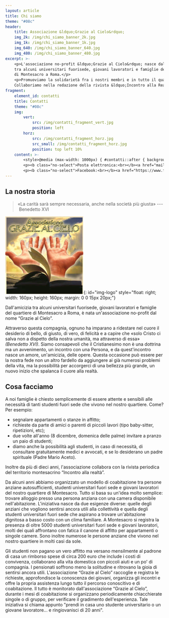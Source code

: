 ```yaml
---
layout: article
title: Chi siamo
theme: "#08c"
header:
    title: Associazione &ldquo;Grazie al Cielo&rdquo;
    img_2k: /img/chi_siamo_banner_2k.jpg
    img_1k: /img/chi_siamo_banner_1k.jpg
    img_640: /img/chi_siamo_banner_640.jpg
    img_480: /img/chi_siamo_banner_480.jpg
excerpt: >-
    <p>L'associazione no-profit &ldquo;Grazie al Cielo&rdquo; nasce dall'amicizia
    tra alcuni universitari fuorise­de, giovani lavoratori e famiglie del quartiere
    di Montesacro a Roma.</p>
    <p>Promuoviamo la solidarietà fra i nostri membri e in tutto il quartiere.
    Collaboriamo nella redazione della rivista &ldquo;Incontro alla Realtà&rdquo;.</p>
fragment:
    element_id: contatti
    title: Contatti
    theme: "#08c"
    img:
        vert:
            src: /img/contatti_fragment_vert.jpg
            position: left
        horz:
            src: /img/contatti_fragment_horz.jpg
            src_small: /img/contatti_fragment_horz.jpg
            position: top left 10%
    content: >-
        <style>@media (max-width: 1000px) { #contatti::after { background-size: auto 100%; } } @media (max-width: 480px) { #contatti::after { background-position: right; } }</style>
        <p><b class="no-select">Posta elettronica:<br></b><a href="mailto:associazionegraziealcielo@gmail.com">associazionegraziealcielo@gmail.com</a></p>
        <p><b class="no-select">Facebook:<br></b><a href="https://www.facebook.com/pg/associazionegraziealcielo">https://www.facebook.com/pg/associazionegraziealcielo</a></p>
---
```

<style>@media (max-width: 400px) { #img-logo { display: block; float: none !important; margin: 0 auto !important; } }</style>
## La nostra storia

  > &laquo;La carità sarà sempre necessaria, anche nella società più giusta&raquo; ---&nbsp;<span class="no-hyphens">Benedetto&nbsp;XVI</span>

  ![Il logo dell'associazione](/img/logo.png){: id="img-logo" style="float: right; width: 160px; height: 160px; margin: 0 0 15px 20px;"}
  
Dall'amicizia tra alcuni universitari fuorise­de, giovani lavoratori e famiglie del quartiere di Montesacro a Roma, è nata un'associazione no-profit dal nome &ldquo;Grazie al Cielo&rdquo;.

Attraverso questa compagnia, ognuno ha imparano a ride­stare nel cuore il desiderio di bello, di giusto, di vero, di felicità e a capire che &laquo;solo Cristo ci salva non a dispetto della nostra umanità, ma attra­verso di essa&raquo; _(Benedetto XVI)_. Siamo consapevoli che il Cristianesimo non è una dottrina ma un avvenimento, un incon­tro con una Persona, e da quest'incontro nasce un amore, un'amicizia, delle opere. Questa occasione può essere per la nostra fede non un altro fardello da aggiungere ai già numerosi problemi della vita, ma la pos­sibilità per accorgerci di una bellezza più grande, un nuovo inizio che spalanca il cuore alla realtà.


## Cosa facciamo

A noi famiglie è chiesto semplicemente di essere attente e sensibili alle necessità di tanti studenti fuori sede che vivono nel nostro quartiere. Come? Per esempio:

  - segnalare appartamenti o stanze in affitto;
  - richieste da parte di amici o parenti di piccoli lavori (tipo baby-sitter, ripetizioni, etc);
  - due volte all'anno (8 dicembre, domenica delle palme) invitare a pranzo un paio di stu­denti;
  - diamo anche la possibilità agli studenti, in caso di necessità, di consultare gratuitamente medici e avvo­cati, e se lo desiderano un padre spirituale (Padre Mario Aceto).

Inoltre da più di dieci anni, l'associazione collabora con la rivista periodica del territorio montesacrino &ldquo;Incontro alla realtà&rdquo;.

Da alcuni anni abbiamo organizzato un modello di coabitazione tra persone anziane autosufficienti, studenti universitari fuori sede e giovani lavoratori del nostro quartiere di Montesacro. Tutto si basa su un'idea molto semplice: trovare alloggio presso una persona anziana con una camera disponibile nell'abitazione. L'iniziativa nasce da due esigenze diverse: quelle degli anziani che vogliono sentirsi ancora utili alla collettività e quella degli studenti universitari fuori sede che aspirano a trovare un'abitazione dignitosa a basso costo con un clima familiare. A Montesacro si registra la presenza di oltre 5000 studenti universitari fuori sede e giovani lavoratori, molti dei quali affrontano con fatica il canone di affitto per appartamenti o singole camere. Sono inoltre numerose le persone anziane che vivono nel nostro quartiere in molti casi da sole.

Gli studenti non pagano un vero affitto ma versano mensilmente al padrone di casa un rimborso spese di circa 200 euro che include i costi di convivenza, collaborano alla vita domestica con piccoli aiuti e un po' di compagnia. I pensionati soffrono meno la solitudine e ritrovano la gioia di sentirsi ancora utili. L'associazione &ldquo;Grazie al Cielo&rdquo; raccoglie e registra le richieste, approfondisce la conoscenza dei giovani, organizza gli incontri e offre la propria assistenza lungo tutto il percorso conoscitivo e di coabitazione. Il tutto è monitorato dall'associazione &ldquo;Grazie al Cielo&rdquo;, durante i mesi di coabitazione si organizzano periodicamente chiacchierate singole o di gruppo, per verificare il gradimento dell'esperienza. Tale iniziativa si chiama appunto "prendi in casa uno studente universitario o un giovane lavoratore... e ringiovanisci di 20 anni".
